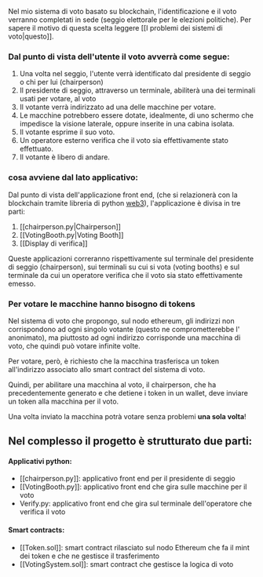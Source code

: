 Nel mio sistema di voto basato su blockchain, l'identificazione e il voto verranno completati in sede (seggio elettorale per le elezioni politiche). Per sapere il motivo di questa scelta leggere [[I problemi dei sistemi di voto|questo]].

### Dal punto di vista dell'utente il voto avverrà come segue:
1. Una volta nel seggio, l'utente verrà identificato dal presidente di seggio o chi per lui (chairperson)
2. Il presidente di seggio, attraverso un terminale, abiliterà una dei terminali usati per votare, al voto
3. Il votante verrà indirizzato ad una delle macchine per votare.
4. Le macchine potrebbero essere dotate, idealmente, di uno schermo che impedisce la visione laterale, oppure inserite in una cabina isolata.
5. Il votante esprime il suo voto.
6. Un operatore esterno verifica che il voto sia effettivamente stato effettuato.
7. Il votante è libero di andare.

### cosa avviene dal lato applicativo:
Dal punto di vista dell'applicazione front end, (che si relazionerà con la blockchain tramite libreria di python [web3](https://web3py.readthedocs.io/en/stable/)), l'applicazione è divisa in tre parti:
1. [[chairperson.py|Chairperson]]
2. [[VotingBooth.py|Voting Booth]]
3. [[Display di verifica]]

Queste applicazioni correranno rispettivamente sul terminale del presidente di seggio (chairperson), sui terminali su cui si vota (voting booths) e sul terminale da cui un operatore verifica che il voto sia stato effettivamente emesso.

### Per votare le macchine hanno bisogno di tokens
Nel sistema di voto che propongo, sul nodo ethereum, gli indirizzi non corrispondono ad ogni singolo votante (questo ne comprometterebbe l' anonimato), ma piuttosto ad ogni indirizzo corrisponde una macchina di voto, che quindi può votare infinite volte.

Per votare, però, è richiesto che la macchina trasferisca un token all'indirizzo associato allo smart contract del sistema di voto.

Quindi, per abilitare una macchina al voto, il chairperson, che ha precedentemente generato e che detiene i token in un wallet, deve inviare un token alla macchina per il voto.

Una volta inviato la macchina potrà votare senza problemi **una sola volta**!

## Nel complesso il progetto è strutturato due parti:

#### Applicativi python:
- [[chairperson.py]]: applicativo front end per il presidente di seggio
- [[VotingBooth.py]]: applicativo front end che gira sulle macchine per il voto
- Verify.py: applicativo front end che gira sul terminale dell'operatore che verifica il voto
#### Smart contracts:
- [[Token.sol]]: smart contract rilasciato sul nodo Ethereum che fa il mint dei token e che ne gestisce il trasferimento
- [[VotingSystem.sol]]: smart contract che gestisce la logica di voto

